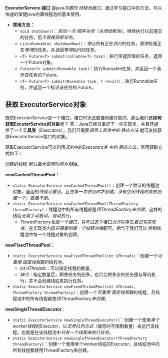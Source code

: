 
**ExecutorService 接口** 是java*内置的 线程池接口*，通过学习接口中的方法，可以快速的掌握java内置线程池的基本使用。

- **常用方法：**
    - `void shutdown()`：*启动一次 顺序关闭（关闭线程池）*，继续执行以前提交的任务，但*不再接受新任务*。
    - `List<Runnable> shutdownNow()`：*停止*所有正在*执行*的任务，*暂停*处理正在*等待*的任务，并*返回等待*执行的任务。
    - `<T> Future<T> submit(callable<T> task)`：执行带返回值的任务，返回一个Future对象。
    - `Future<?> submit(Runnable task)`：执行Runnable任务，并返回一个表示该任务的 Future。
    - `<T> Future<T> submit(Runnable task, T result)`：执行Runnable任务，并返回一个标识该任务的 Future。


## 获取 ExecutorService对象

既然ExecutorService是一个接口，接口时无法直接创建对象的，那么我们该**如何获取ExcutorService的对象**呢？
答：Java已经准备好了一些实现类，并且还提供了一个**工具类**（Executors），我们只需要*调用工具类中的 静态方法* 就可直接获取ExecutorService接口的对象。

获取ExecutorService可以利用JDK中的*Executors类 中的 静态方法*，常用获取方式如下：

创建的线程 *默认最大空闲时间为* **60s**。

**newCachedThreadPool：**
- `static ExecutorService newCachedThreadPool()`：创建一个默认的线程池对象，里面的*线程可重用*，且*在第一次使用时才创建*。*没有空闲线程时直接创建一个，数量不限。*
- `static ExecutorService newCachedThreadPool(ThreadFactory threadFactory)`：线程池中的所有线程都是*用ThreadFactory来创建*，这样的线程*无需手动启动，自动执行*。
    - *ThreadFactory也是一个接口*，只不过这个接口*允许*程序员*自己写实现类*。在实现类内部*只需要创建一个线程对象*即可。相当于我们可以 控制线程池中每一个线程对象的创建。

**newFixedThreadPool：**
- `static ExecutorService newFixedThreadPool(int nThreads)`：创建一个*可重用 固定线程数*的线程池。
    - *int nThreads*：可以指定线程的数量。
    - *缺点*：指定数量后，即使任务特别多，也只会把多余的任务缓存等待执行，并不会创建线程来执行任务。
- `static ExecutorService newFixedThreadPool(int nThreads, ThreadFactory threadFactory)`：创建一个*可重用 固定线程数*的线程，且线程池中的所有线程都使*用ThreadFactory来创建*。

**newSingleThreadExecutor：**
- `static ExecutorService newSingleThreadExecutor()`：创建一个使用*单个worker线程*的Executor，以*无界队列方式*（缓存时不限制数量）来运行该线程。也就是在该线程池中*只有一个线程来执行任务*。
- `static ExecutorService newSingleThreadExecutor(ThreadFactory threadFactory)`：创建一个使用单个worker线程的Executor，且线程池中的所有线程都使用ThreadFactory来创建。
